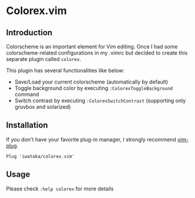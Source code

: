 # Colorex.vim

## Introduction

Colorscheme is an important element for Vim editing. Once I had some
colorscheme-related configurations in my .vimrc but decided to create this
separate plugin called `colorex`.

This plugin has several functionalities like below:
- Save/Load your current colorscheme (automatically by default)
- Toggle background color by executing `:ColorexToggleBackground` command
- Switch contrast by executing `:ColorexSwitchContrast` (supporting only gruvbox and solarized)

## Installation

If you don't have your favorite plug-in manager, I strongly recommend
[vim-plug](https://github.com/junegunn/vim-plug).

```vim
Plug 'iwataka/colorex.vim'
```

## Usage

Please check `:help colorex` for more details
